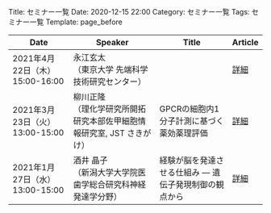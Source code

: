 Title: セミナー一覧
Date: 2020-12-15 22:00
Category: セミナー一覧
Tags: セミナー一覧
Template: page_before

|             Date              |                                 Speaker                                 |                        Title                        |                              Article                              |
|-------------------------------|-------------------------------------------------------------------------|-----------------------------------------------------|-------------------------------------------------------------------|
|2021年4月22日（木） 15:00-16:00|永江玄太 <br>（東京大学 先端科学技術研究センター）                       |　                                                    |<a href="https://amedprime-nakatolab.github.io/Seminar/3.html">詳細|
|2021年3月23日（火） 13:00-15:00|柳川正隆 <br>（理化学研究所開拓研究本部佐甲細胞情報研究室, JST さきがけ）|GPCRの細胞内1分子計測に基づく薬効薬理評価            |<a href="https://amedprime-nakatolab.github.io/Seminar/2.html">詳細|
|2021年1月27日（水） 13:00-15:00|酒井 晶子 <br>（新潟大学大学院医歯学総合研究科神経発達学分野）           |経験が脳を発達させる仕組み ― 遺伝子発現制御の観点から|<a href="https://amedprime-nakatolab.github.io/Seminar/1.html">詳細|
